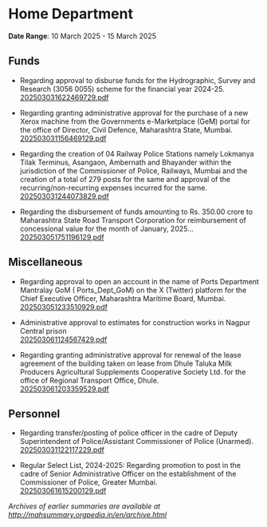 # Home Department

**Date Range**: 10 March 2025 - 15 March 2025


## Funds
- Regarding approval to disburse funds for the Hydrographic, Survey and Research (3056 0055) scheme for the financial year 2024-25.\
  [202503031622469729.pdf](https://gr.maharashtra.gov.in/Site/Upload/Government%20Resolutions/English/202503031622469729.pdf)

- Regarding granting administrative approval for the purchase of a new Xerox machine from the Governments e-Marketplace (GeM) portal for the office of Director, Civil Defence, Maharashtra State, Mumbai.\
  [202503031156469129.pdf](https://gr.maharashtra.gov.in/Site/Upload/Government%20Resolutions/English/202503031156469129.pdf)

- Regarding the creation of 04 Railway Police Stations namely Lokmanya Tilak Terminus, Asangaon, Ambernath and Bhayander within the jurisdiction of the Commissioner of Police, Railways, Mumbai and the creation of a total of 279 posts for the same and approval of the recurring/non-recurring expenses incurred for the same.\
  [202503031244073829.pdf](https://gr.maharashtra.gov.in/Site/Upload/Government%20Resolutions/English/202503031244073829.pdf)

- Regarding the disbursement of funds amounting to Rs. 350.00 crore to Maharashtra State Road Transport Corporation for reimbursement of concessional value for the month of January, 2025...\
  [202503051751196129.pdf](https://gr.maharashtra.gov.in/Site/Upload/Government%20Resolutions/English/202503051751196129.pdf)

## Miscellaneous
- Regarding approval to open an account in the name of Ports Department Mantralay GoM ( Ports_Dept_GoM) on the X (Twitter) platform for the Chief Executive Officer, Maharashtra Maritime Board, Mumbai.\
  [202503051233510929.pdf](https://gr.maharashtra.gov.in/Site/Upload/Government%20Resolutions/English/202503051233510929.pdf)

- Administrative approval to estimates for construction  works in Nagpur Central prison\
  [202503061124567429.pdf](https://gr.maharashtra.gov.in/Site/Upload/Government%20Resolutions/English/202503061124567429.pdf)

- Regarding granting administrative approval for renewal of the lease agreement of the building taken on lease from Dhule Taluka Milk Producers Agricultural Supplements Cooperative Society Ltd. for the office of Regional Transport Office, Dhule.\
  [202503061203359529.pdf](https://gr.maharashtra.gov.in/Site/Upload/Government%20Resolutions/English/202503061203359529.pdf)

## Personnel
- Regarding transfer/posting of police officer in the cadre of Deputy Superintendent of Police/Assistant Commissioner of Police (Unarmed).\
  [202503031122117229.pdf](https://gr.maharashtra.gov.in/Site/Upload/Government%20Resolutions/English/202503031122117229.pdf)

- Regular Select List, 2024-2025: Regarding promotion to  post in the cadre of Senior Administrative Officer on the establishment of the Commissioner of Police, Greater Mumbai.\
  [202503061615200129.pdf](https://gr.maharashtra.gov.in/Site/Upload/Government%20Resolutions/English/202503061615200129.pdf)


*Archives of earlier summaries are available at http://mahsummary.orgpedia.in/en/archive.html*